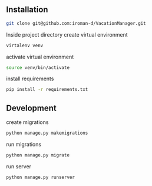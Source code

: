 
## Installation

```bash
git clone git@github.com:iroman-d/VacationManager.git
```

Inside project directory create virtual environment

```bash
virtalenv venv
```
activate virtual environment
```bash 
source venv/bin/activate
```
install requirements
```bash 
pip install -r requirements.txt
```
## Development
create migrations 
```bash 
python manage.py makemigrations
```
run migrations 
```bash 
python manage.py migrate
```
run server
 ```bash 
python manage.py runserver
```

